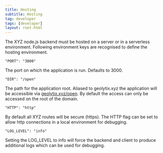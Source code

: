 ```yaml
---
title: Hosting
subtitle: Hosting
tag: developer
tags: [developer]
layout: root.html
---
```


The XYZ node.js backend must be hosted on a server or in a serverless environment. Following environment keys are recognised to define the hosting environment.

`"PORT": "3000"`

The port on which the application is run. Defaults to 3000.

`"DIR": "/open"`

The path for the application root. Aliased to geolytix.xyz the application will be accessible via [geolytix.xyz/open](https://geolytix.xyz/open). By default the access can only be accessed on the root of the domain.

`"HTTP": "http"`

By default all XYZ routes will be secure \(https\). The HTTP flag can be set to allow http connections in a local environment for debugging.

`"LOG_LEVEL": "info"`

Setting the LOG\_LEVEL to info will force the backend and client to produce additional logs which can be used for debugging.